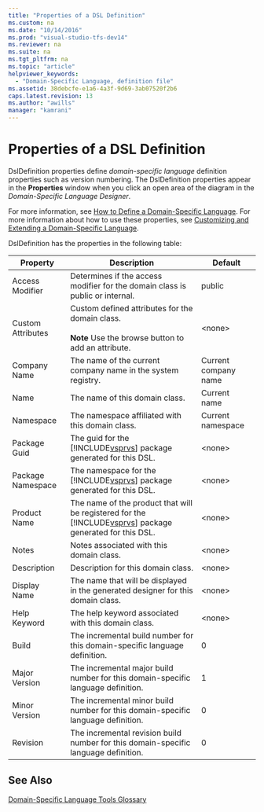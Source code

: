 ```yaml
---
title: "Properties of a DSL Definition"
ms.custom: na
ms.date: "10/14/2016"
ms.prod: "visual-studio-tfs-dev14"
ms.reviewer: na
ms.suite: na
ms.tgt_pltfrm: na
ms.topic: "article"
helpviewer_keywords: 
  - "Domain-Specific Language, definition file"
ms.assetid: 38debcfe-e1a6-4a3f-9d69-3ab07520f2b6
caps.latest.revision: 13
ms.author: "awills"
manager: "kamrani"
---
```

# Properties of a DSL Definition
DslDefinition properties define *domain-specific language* definition properties such as version numbering. The DslDefinition properties appear in the **Properties** window when you click an open area of the diagram in the *Domain-Specific Language Designer*.  
  
 For more information, see [How to Define a Domain-Specific Language](../modeling/how-to-define-a-domain-specific-language.md). For more information about how to use these properties, see [Customizing and Extending a Domain-Specific Language](../modeling/customizing-and-extending-a-domain-specific-language.md).  
  
 DslDefinition has the properties in the following table:  
  
|Property|Description|Default|  
|--------------|-----------------|-------------|  
|Access Modifier|Determines if the access modifier for the domain class is public or internal.|public|  
|Custom Attributes|Custom defined attributes for the domain class.<br /><br /> **Note** Use the browse button to add an attribute.|\<none>|  
|Company Name|The name of the current company name in the system registry.|Current company name|  
|Name|The name of this domain class.|Current name|  
|Namespace|The namespace affiliated with this domain class.|Current namespace|  
|Package Guid|The guid for the [!INCLUDE[vsprvs](../codequality/includes/vsprvs_md.md)] package generated for this DSL.|\<none>|  
|Package Namespace|The namespace for the [!INCLUDE[vsprvs](../codequality/includes/vsprvs_md.md)] package generated for this DSL.|\<none>|  
|Product Name|The name of the product that will be registered for the [!INCLUDE[vsprvs](../codequality/includes/vsprvs_md.md)] package generated for this DSL.|\<none>|  
|Notes|Notes associated with this domain class.|\<none>|  
|Description|Description for this domain class.|\<none>|  
|Display Name|The name that will be displayed in the generated designer for this domain class.|\<none>|  
|Help Keyword|The help keyword associated with this domain class.|\<none>|  
|Build|The incremental build number for this domain-specific language definition.|0|  
|Major Version|The incremental major build number for this domain-specific language definition.|1|  
|Minor Version|The incremental minor build number for this domain-specific language definition.|0|  
|Revision|The incremental revision build number for this domain-specific language definition.|0|  
  
## See Also  
 [Domain-Specific Language Tools Glossary](assetId:///ca5e84cb-a315-465c-be24-76aa3df276aa)